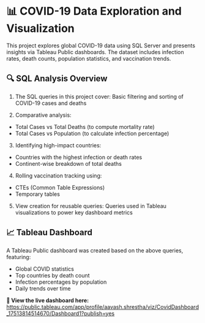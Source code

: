 # 📊 COVID-19 Data Exploration and Visualization
This project explores global COVID-19 data using SQL Server and presents insights via Tableau Public dashboards. The dataset includes infection rates, death counts, population statistics, and vaccination trends.

## 🔍 SQL Analysis Overview
1. The SQL queries in this project cover: Basic filtering and sorting of COVID-19 cases and deaths

2. Comparative analysis:
  - Total Cases vs Total Deaths (to compute mortality rate)
  - Total Cases vs Population (to calculate infection percentage)

3. Identifying high-impact countries:
  - Countries with the highest infection or death rates
  - Continent-wise breakdown of total deaths

4. Rolling vaccination tracking using:
  - CTEs (Common Table Expressions)
  - Temporary tables

5. View creation for reusable queries: Queries used in Tableau visualizations to power key dashboard metrics

## 📈 Tableau Dashboard
A Tableau Public dashboard was created based on the above queries, featuring:

- Global COVID statistics
- Top countries by death count
- Infection percentages by population
- Daily trends over time

**🔗 View the live dashboard here:** https://public.tableau.com/app/profile/aavash.shrestha/viz/CovidDashboard_17513814514670/Dashboard1?publish=yes
